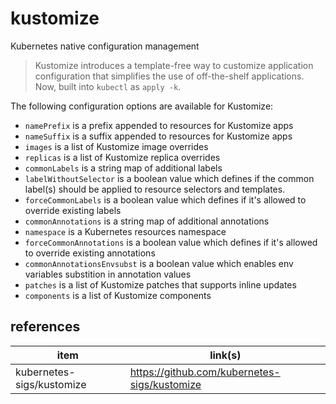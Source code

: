 # kustomize 

Kubernetes native configuration management
> Kustomize introduces a template-free way to customize application configuration that simplifies the use of off-the-shelf applications. Now, built into `kubectl` as `apply -k`.



The following configuration options are available for Kustomize:    

- `namePrefix` is a prefix appended to resources for Kustomize apps   
- `nameSuffix` is a suffix appended to resources for Kustomize apps   
- `images` is a list of Kustomize image overrides 
- `replicas` is a list of Kustomize replica overrides 
- `commonLabels` is a string map of additional labels 
- `labelWithoutSelector` is a boolean value which defines if the common label(s) should be applied to resource selectors and templates.   
- `forceCommonLabels` is a boolean value which defines if it's allowed to override existing labels    
- `commonAnnotations` is a string map of additional annotations   
- `namespace` is a Kubernetes resources namespace 
- `forceCommonAnnotations` is a boolean value which defines if it's allowed to override existing annotations  
- `commonAnnotationsEnvsubst` is a boolean value which enables env variables substition in annotation values  
- `patches` is a list of Kustomize patches that supports inline updates   
- `components` is a list of Kustomize components  




## references

| item                      | link(s)                                      |
| ------------------------- | -------------------------------------------- |
| kubernetes-sigs/kustomize | https://github.com/kubernetes-sigs/kustomize |

